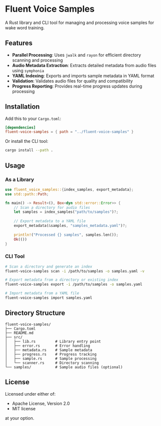 # Fluent Voice Samples

A Rust library and CLI tool for managing and processing voice samples for wake word training.

## Features

- **Parallel Processing**: Uses `jwalk` and `rayon` for efficient directory scanning and processing
- **Audio Metadata Extraction**: Extracts detailed metadata from audio files using `symphonia`
- **YAML Indexing**: Exports and imports sample metadata in YAML format
- **Validation**: Validates audio files for quality and compatibility
- **Progress Reporting**: Provides real-time progress updates during processing

## Installation

Add this to your `Cargo.toml`:

```toml
[dependencies]
fluent-voice-samples = { path = "../fluent-voice-samples" }
```

Or install the CLI tool:

```bash
cargo install --path .
```

## Usage

### As a Library

```rust
use fluent_voice_samples::{index_samples, export_metadata};
use std::path::Path;

fn main() -> Result<(), Box<dyn std::error::Error>> {
    // Scan a directory for audio files
    let samples = index_samples("path/to/samples")?;
    
    // Export metadata to a YAML file
    export_metadata(&samples, "samples_metadata.yaml")?;
    
    println!("Processed {} samples", samples.len());
    Ok(())
}
```

### CLI Tool

```bash
# Scan a directory and generate an index
fluent-voice-samples scan -i /path/to/samples -o samples.yaml -v

# Export metadata from a directory or existing index
fluent-voice-samples export -i /path/to/samples -o samples.yaml

# Import metadata from a YAML file
fluent-voice-samples import samples.yaml
```

## Directory Structure

```
fluent-voice-samples/
├── Cargo.toml
├── README.md
├── src/
│   ├── lib.rs         # Library entry point
│   ├── error.rs       # Error handling
│   ├── metadata.rs    # Sample metadata
│   ├── progress.rs    # Progress tracking
│   ├── sample.rs      # Sample processing
│   └── scanner.rs     # Directory scanning
└── samples/           # Sample audio files (optional)
```

## License

Licensed under either of:

 * Apache License, Version 2.0
 * MIT license

at your option.
